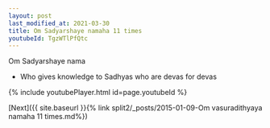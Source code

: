 ```yaml
---
layout: post
last_modified_at: 2021-03-30
title: Om Sadyarshaye namaha 11 times
youtubeId: TgzWTlPfQtc
---
```

 
 
Om Sadyarshaye nama 
 
 -  Who gives knowledge to Sadhyas who are devas for devas 
 
  
 
  
 
 
 
 
 
 


{% include youtubePlayer.html id=page.youtubeId %}
 
[Next]({{ site.baseurl }}{% link  split2/_posts/2015-01-09-Om vasuradithyaya namaha 11 times.md%})
 
